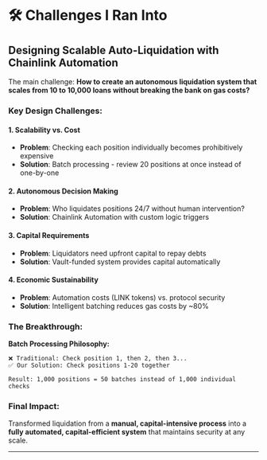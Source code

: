 # 🛠️ Challenges I Ran Into

## **Designing Scalable Auto-Liquidation with Chainlink Automation**

The main challenge: **How to create an autonomous liquidation system that scales from 10 to 10,000 loans without breaking the bank on gas costs?**

### **Key Design Challenges:**

#### **1. Scalability vs. Cost**
- **Problem**: Checking each position individually becomes prohibitively expensive
- **Solution**: Batch processing - review 20 positions at once instead of one-by-one

#### **2. Autonomous Decision Making**
- **Problem**: Who liquidates positions 24/7 without human intervention?
- **Solution**: Chainlink Automation with custom logic triggers

#### **3. Capital Requirements**
- **Problem**: Liquidators need upfront capital to repay debts
- **Solution**: Vault-funded system provides capital automatically

#### **4. Economic Sustainability**
- **Problem**: Automation costs (LINK tokens) vs. protocol security
- **Solution**: Intelligent batching reduces gas costs by ~80%

### **The Breakthrough:**

**Batch Processing Philosophy:**
```
❌ Traditional: Check position 1, then 2, then 3...
✅ Our Solution: Check positions 1-20 together

Result: 1,000 positions = 50 batches instead of 1,000 individual checks
```

### **Final Impact:**

Transformed liquidation from a **manual, capital-intensive process** into a **fully automated, capital-efficient system** that maintains security at any scale.

---

